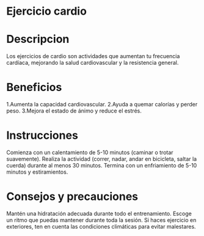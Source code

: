 # Ejercicio cardio

# Descripcion
Los ejercicios de cardio son actividades que aumentan tu frecuencia cardíaca, mejorando la salud cardiovascular y la resistencia general.

# Beneficios
1.Aumenta la capacidad cardiovascular.
2.Ayuda a quemar calorías y perder peso.
3.Mejora el estado de ánimo y reduce el estrés.

# Instrucciones
Comienza con un calentamiento de 5-10 minutos (caminar o trotar suavemente).
Realiza la actividad (correr, nadar, andar en bicicleta, saltar la cuerda) durante al menos 30 minutos.
Termina con un enfriamiento de 5-10 minutos y estiramientos.

# Consejos y precauciones
Mantén una hidratación adecuada durante todo el entrenamiento.
Escoge un ritmo que puedas mantener durante toda la sesión.
Si haces ejercicio en exteriores, ten en cuenta las condiciones climáticas para evitar malestares.

